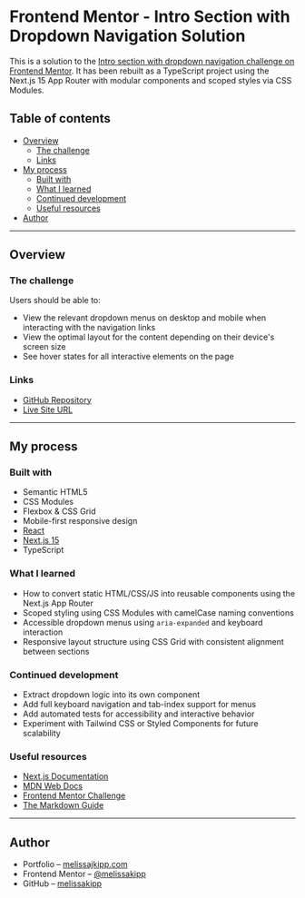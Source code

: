 # Frontend Mentor - Intro Section with Dropdown Navigation Solution

This is a solution to the [Intro section with dropdown navigation challenge on Frontend Mentor](https://www.frontendmentor.io/challenges/intro-section-with-dropdown-navigation-ryaPetHE5). It has been rebuilt as a TypeScript project using the Next.js 15 App Router with modular components and scoped styles via CSS Modules.

## Table of contents

- [Overview](#overview)
  - [The challenge](#the-challenge)
  - [Links](#links)
- [My process](#my-process)
  - [Built with](#built-with)
  - [What I learned](#what-i-learned)
  - [Continued development](#continued-development)
  - [Useful resources](#useful-resources)
- [Author](#author)

---

## Overview

### The challenge

Users should be able to:

- View the relevant dropdown menus on desktop and mobile when interacting with the navigation links
- View the optimal layout for the content depending on their device's screen size
- See hover states for all interactive elements on the page

### Links

- [GitHub Repository](https://github.com/melissakipp/frontend-mentor-projects/tree/main/app/dropdown-nav)
- [Live Site URL](https://frontend-mentor-projects-rho.vercel.app/dropdown-nav)

---

## My process

### Built with

- Semantic HTML5
- CSS Modules
- Flexbox & CSS Grid
- Mobile-first responsive design
- [React](https://reactjs.org/)
- [Next.js 15](https://nextjs.org/)
- TypeScript

### What I learned

- How to convert static HTML/CSS/JS into reusable components using the Next.js App Router
- Scoped styling using CSS Modules with camelCase naming conventions
- Accessible dropdown menus using `aria-expanded` and keyboard interaction
- Responsive layout structure using CSS Grid with consistent alignment between sections

### Continued development

- Extract dropdown logic into its own component
- Add full keyboard navigation and tab-index support for menus
- Add automated tests for accessibility and interactive behavior
- Experiment with Tailwind CSS or Styled Components for future scalability

### Useful resources

- [Next.js Documentation](https://nextjs.org/docs)
- [MDN Web Docs](https://developer.mozilla.org/)
- [Frontend Mentor Challenge](https://www.frontendmentor.io/challenges/intro-section-with-dropdown-navigation-ryaPetHE5)
- [The Markdown Guide](https://www.markdownguide.org/)

---

## Author

- Portfolio – [melissajkipp.com](https://melissajkipp.com)
- Frontend Mentor – [@melissakipp](https://www.frontendmentor.io/profile/melissakipp)
- GitHub – [melissakipp](https://github.com/melissakipp)
